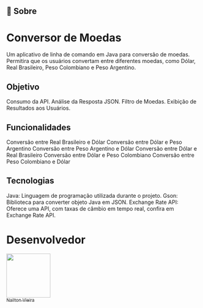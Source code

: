 ## 🔖 Sobre

# Conversor de Moedas
Um aplicativo de linha de comando em Java para conversão de moedas. Permitira que os usuários convertam entre diferentes moedas, como Dólar, Real Brasileiro, Peso Colombiano e Peso Argentino.

## Objetivo
Consumo da API.
Análise da Resposta JSON.
Filtro de Moedas.
Exibição de Resultados aos Usuários.

## Funcionalidades

 Conversão entre Real Brasileiro e Dólar
 Conversão entre Dólar e Peso Argentino
 Conversão entre Peso Argentino e Dólar
 Conversão entre Dólar e Real Brasileiro
 Conversão entre Dólar e Peso Colombiano
 Conversão entre Peso Colombiano e Dólar

## Tecnologias
Java: Linguagem de programação utilizada durante o projeto.
Gson: Biblioteca para converter objeto Java em JSON.
Exchange Rate API: Oferece uma API, com taxas de câmbio em tempo real, confira em Exchange Rate API.


# Desenvolvedor
[<img loading="lazy" src="https://avatars.githubusercontent.com/u/102492328?v=4?s=400" width=115><br><sub>Nailton Vieira</sub>](https://github.com/nailton-vieira)
